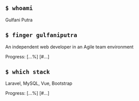 ## `$ whoami` 

Gulfani Putra

<!--
**gulfaniputra/gulfaniputra** is a ✨ _special_ ✨ repository because its `README.md` (this file) appears on your GitHub profile.

Here are some ideas to get you started:

- 🔭 I’m currently working on ...
- 🌱 I’m currently learning ...
- 👯 I’m looking to collaborate on ...
- 🤔 I’m looking for help with ...
- 💬 Ask me about ...
- 📫 How to reach me: ...
- 😄 Pronouns: ...
- ⚡ Fun fact: ...
-->

## `$ finger gulfaniputra` 

An independent web developer in an Agile team environment

Progress: [...%] [#...]

## `$ which stack`

Laravel, MySQL, Vue, Bootstrap

Progress: [...%] [#...]
